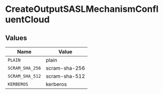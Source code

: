 # CreateOutputSASLMechanismConfluentCloud


## Values

| Name            | Value           |
| --------------- | --------------- |
| `PLAIN`         | plain           |
| `SCRAM_SHA_256` | scram-sha-256   |
| `SCRAM_SHA_512` | scram-sha-512   |
| `KERBEROS`      | kerberos        |